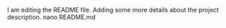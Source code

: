 I am editing the README file. Adding some more details about the project description.
nano README.md
